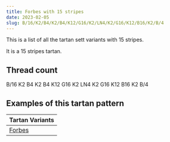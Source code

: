 ```yaml
---
title: Forbes with 15 stripes
date: 2023-02-05
slug: B/16/K2/B4/K2/B4/K12/G16/K2/LN4/K2/G16/K12/B16/K2/B/4
---
```

This is a list of all the tartan sett variants with 15 stripes.

It is a 15 stripes tartan.


## Thread count
B/16 K2 B4 K2 B4 K12 G16 K2 LN4 K2 G16 K12 B16 K2 B/4

## Examples of this tartan pattern

| Tartan Variants |
|---------------|
| [Forbes](/variants/b/16/k2/b4/k2/b4/k12/g16/k2/ln4/k2/g16/k12/b16/k2/b/4-b304080-g008000-k000000-lne0e0e0)||
